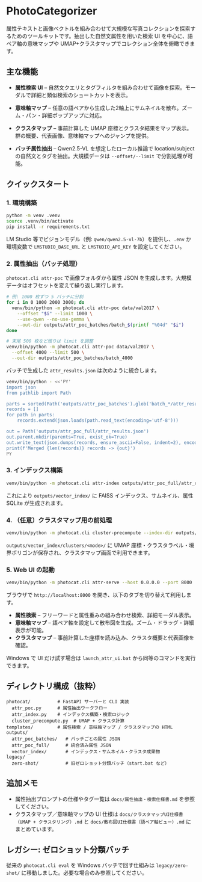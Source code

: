 # PhotoCategorizer

属性テキストと画像ベクトルを組み合わせて大規模な写真コレクションを探索するためのツールキットです。抽出した自然文属性を用いた検索 UI を中心に、語ペア軸の意味マップや UMAP+クラスタマップでコレクション全体を俯瞰できます。

## 主な機能

- **属性検索 UI** – 自然文クエリとタグフィルタを組み合わせて画像を探索。モーダルで詳細と類似検索のショートカットを表示。

- **意味軸マップ** – 任意の語ペアから生成した2軸上にサムネイルを散布。ズーム・パン・詳細ポップアップに対応。
- **クラスタマップ** – 事前計算した UMAP 座標とクラスタ結果をマップ表示。群の概要、代表画像、意味軸マップへのジャンプを提供。
- **バッチ属性抽出** – Qwen2.5-VL を想定したローカル推論で location/subject の自然文とタグを抽出。大規模データは `--offset/--limit` で分割処理が可能。

## クイックスタート

### 1. 環境構築

```bash
python -m venv .venv
source .venv/bin/activate
pip install -r requirements.txt
```

LM Studio 等でビジョンモデル（例: `qwen/qwen2.5-vl-7b`）を提供し、`.env` か環境変数で `LMSTUDIO_BASE_URL` と `LMSTUDIO_API_KEY` を設定してください。

### 2. 属性抽出（バッチ処理）

`photocat.cli attr-poc` で画像フォルダから属性 JSON を生成します。大規模データはオフセットを変えて繰り返し実行します。

```bash
# 例: 1000 枚ずつ 5 バッチに分割
for i in 0 1000 2000 3000; do
  venv/bin/python -m photocat.cli attr-poc data/val2017 \
    --offset "$i" --limit 1000 \
    --use-qwen --no-use-gemma \
    --out-dir outputs/attr_poc_batches/batch_$(printf "%04d" "$i")
done

# 末尾 500 枚など残りは limit を調整
venv/bin/python -m photocat.cli attr-poc data/val2017 \
  --offset 4000 --limit 500 \
  --out-dir outputs/attr_poc_batches/batch_4000
```

バッチで生成した `attr_results.json` は次のように統合します。

```bash
venv/bin/python - <<'PY'
import json
from pathlib import Path

parts = sorted(Path('outputs/attr_poc_batches').glob('batch_*/attr_results.json'))
records = []
for path in parts:
    records.extend(json.loads(path.read_text(encoding='utf-8')))

out = Path('outputs/attr_poc_full/attr_results.json')
out.parent.mkdir(parents=True, exist_ok=True)
out.write_text(json.dumps(records, ensure_ascii=False, indent=2), encoding='utf-8')
print(f'Merged {len(records)} records -> {out}')
PY
```

### 3. インデックス構築

```bash
venv/bin/python -m photocat.cli attr-index outputs/attr_poc_full/attr_results.json --reset
```

これにより `outputs/vector_index/` に FAISS インデックス、サムネイル、属性 SQLite が生成されます。

### 4. （任意）クラスタマップ用の前処理

```bash
venv/bin/python -m photocat.cli cluster-precompute --index-dir outputs/vector_index
```

`outputs/vector_index/clusters/<mode>/` に UMAP 座標・クラスタラベル・境界ポリゴンが保存され、クラスタマップ画面で利用できます。

### 5. Web UI の起動

```bash
venv/bin/python -m photocat.cli attr-serve --host 0.0.0.0 --port 8000
```

ブラウザで `http://localhost:8000` を開き、以下のタブを切り替えて利用します。

- **属性検索** – フリーワードと属性重みの組み合わせ検索、詳細モーダル表示。
- **意味軸マップ** – 語ペア軸を設定して散布図を生成。ズーム・ドラッグ・詳細表示が可能。
- **クラスタマップ** – 事前計算した座標を読み込み、クラスタ概要と代表画像を確認。

Windows で UI だけ試す場合は `launch_attr_ui.bat` から同等のコマンドを実行できます。

## ディレクトリ構成（抜粋）

```
photocat/          # FastAPI サーバーと CLI 実装
  attr_poc.py      # 属性抽出ワークフロー
  attr_index.py    # インデックス構築・検索ロジック
  cluster_precompute.py  # UMAP + クラスタ計算
templates/         # 属性検索 / 意味軸マップ / クラスタマップの HTML
outputs/
  attr_poc_batches/   # バッチごとの属性 JSON
  attr_poc_full/      # 統合済み属性 JSON
  vector_index/       # インデックス・サムネイル・クラスタ成果物
legacy/
  zero-shot/          # 旧ゼロショット分類バッチ（start.bat など）
```

## 追加メモ

- 属性抽出プロンプトの仕様やタグ一覧は `docs/属性抽出・検索仕様書.md` を参照してください。
- クラスタマップ／意味軸マップの UI 仕様は `docs/クラスタマップUI仕様書（UMAP + クラスタリング）.md` と `docs/散布図UI仕様書（語ペア軸ビュー）.md` にまとめています。

## レガシー: ゼロショット分類バッチ

従来の `photocat.cli eval` を Windows バッチで回す仕組みは `legacy/zero-shot/` に移動しました。必要な場合のみ参照してください。
